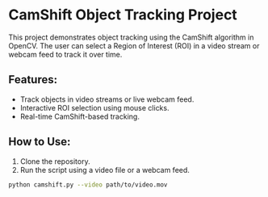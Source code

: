 # CamShift Object Tracking Project

This project demonstrates object tracking using the CamShift algorithm in OpenCV. The user can select a Region of Interest (ROI) in a video stream or webcam feed to track it over time.

## Features:
- Track objects in video streams or live webcam feed.
- Interactive ROI selection using mouse clicks.
- Real-time CamShift-based tracking.

## How to Use:
1. Clone the repository.
2. Run the script using a video file or a webcam feed.

```bash
python camshift.py --video path/to/video.mov

